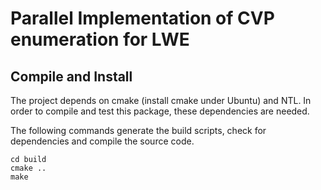 # Parallel Implementation of CVP enumeration for LWE

## Compile and Install
The project depends on cmake (install cmake under Ubuntu) and
NTL. In order to compile and test this package, these dependencies are needed.

The following commands generate the build scripts, check for dependencies and
compile the source code.

	cd build
	cmake ..
	make

